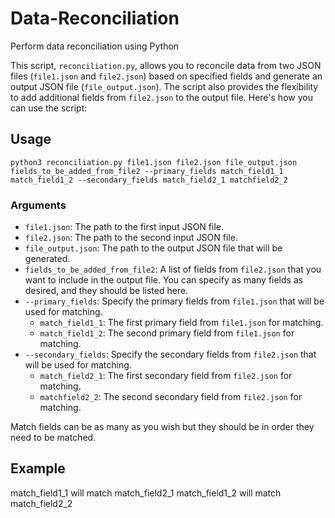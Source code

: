 # Data-Reconciliation

Perform data reconciliation using Python

This script, `reconciliation.py`, allows you to reconcile data from two JSON files (`file1.json` and `file2.json`) based on specified fields and generate an output JSON file (`file_output.json`). The script also provides the flexibility to add additional fields from `file2.json` to the output file. Here's how you can use the script:

## Usage

```shell
python3 reconciliation.py file1.json file2.json file_output.json fields_to_be_added_from_file2 --primary_fields match_field1_1 match_field1_2 --secondary_fields match_field2_1 matchfield2_2
```

### Arguments

-   `file1.json`: The path to the first input JSON file.
-   `file2.json`: The path to the second input JSON file.
-   `file_output.json`: The path to the output JSON file that will be generated.
-   `fields_to_be_added_from_file2`: A list of fields from `file2.json` that you want to include in the output file. You can specify as many fields as desired, and they should be listed here.
-   `--primary_fields`: Specify the primary fields from `file1.json` that will be used for matching.
    -   `match_field1_1`: The first primary field from `file1.json` for matching.
    -   `match_field1_2`: The second primary field from `file1.json` for matching.
-   `--secondary_fields`: Specify the secondary fields from `file2.json` that will be used for matching.
    -   `match_field2_1`: The first secondary field from `file2.json` for matching.
    -   `matchfield2_2`: The second secondary field from `file2.json` for matching.

Match fields can be as many as you wish but they should be in order they need to be matched.

## Example

match_field1_1 will match match_field2_1
match_field1_2 will match match_field2_2
